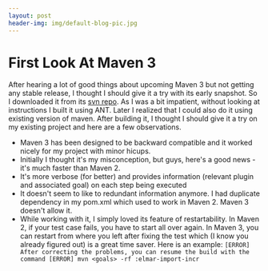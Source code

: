 ```yaml
---
layout: post
header-img: img/default-blog-pic.jpg
---
```


# First Look At Maven 3

After hearing a lot of good things about upcoming Maven 3 but not getting any stable release, I thought I should give it a try with its early snapshot. So I downloaded it from its [svn repo](https://svn.apache.org/repos/asf/maven/maven-3/trunk). As I was a bit impatient, without looking at instructions I built it using ANT. Later I realized that I could also do it using existing version of maven. After building it, I thought I should give it a try on my existing project and here are a few observations. 

  * Maven 3 has been designed to be backward compatible and it worked nicely for my project with minor hicups.
  * Initially I thought it's my misconception, but guys, here's a good news - it's much faster than Maven 2. 
  * It's more verbose (for better) and provides information (relevant plugin and associated goal) on each step being executed
  * It doesn't seem to like to redundant information anymore. I had duplicate dependency in my pom.xml which used to work in Maven 2. Maven 3 doesn't allow it.
  * While working with it, I simply loved its feature of restartability. In Maven 2, if your test case fails, you have to start all over again. In Maven 3, you can restart from where you left after fixing the test which (I know you already figured out) is a great time saver. Here is an example: ` [ERROR] After correcting the problems, you can resume the build with the command [ERROR] mvn <goals> -rf :elmar-import-incr `